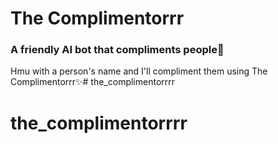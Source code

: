 # The Complimentorrr
### A friendly AI bot that compliments people🤖
Hmu with a person's name and I'll compliment them using The Complimentorrr✨# the_complimentorrrr
# the_complimentorrrr
